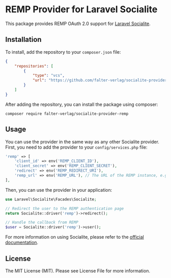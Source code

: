 # REMP Provider for Laravel Socialite

This package provides REMP OAuth 2.0 support for [Laravel Socialite](https://laravel.com/docs/socialite).

## Installation

To install, add the repository to your `composer.json` file:

```json
{
    "repositories": [
        {
            "type": "vcs",
            "url": "https://github.com/falter-verlag/socialite-provider-remp"
        }
    ]
}
```

After adding the repository, you can install the package using composer:

```
composer require falter-verlag/socialite-provider-remp
```

## Usage

You can use the provider in the same way as any other Socialite provider. First, you need to add the provider to your `config/services.php` file:

```php
'remp' => [
    'client_id' => env('REMP_CLIENT_ID'),
    'client_secret' => env('REMP_CLIENT_SECRET'),
    'redirect' => env('REMP_REDIRECT_URI'),
    'remp_url' => env('REMP_URL'), // The URL of the REMP instance, e.g. https://crm.press
],
```

Then, you can use the provider in your application:

```php
use Laravel\Socialite\Facades\Socialite;

// Redirect the user to the REMP authentication page
return Socialite::driver('remp')->redirect();

// Handle the callback from REMP
$user = Socialite::driver('remp')->user();
```

For more information on using Socialite, please refer to the [official documentation](https://laravel.com/docs/socialite).

## License

The MIT License (MIT). Please see License File for more information.
